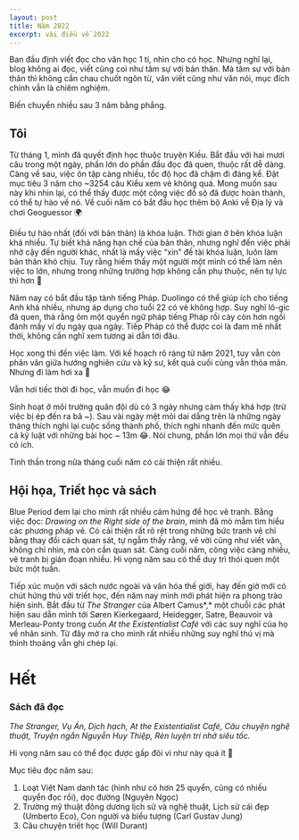 ```yaml
---
layout: post
title: Năm 2022
excerpt: vài điều về 2022
---
```


Ban đầu định viết đọc cho văn học 1 tí, nhìn cho có học. Nhưng nghĩ lại, blog không ai đọc, viết cũng coi như tâm sự với bản thân. Mà tâm sự với bản thân thì không cần chau chuốt ngôn từ, văn viết cũng như văn nói, mục đích chính vẫn là chiêm nghiệm.

Biến chuyển nhiều sau 3 năm bằng phẳng.

## Tôi

Từ tháng 1, mình đã quyết định học thuộc truyện Kiều. Bắt đầu với hai mươi câu trong một ngày, phần lớn do phần đầu đọc đã quen, thuộc rất dễ dàng. Càng về sau, việc ôn tập càng nhiều, tốc độ học đã chậm đi đáng kể. Đặt mục tiêu 3 năm cho ~3254 câu Kiều xem vẻ không quá. Mong muốn sau này khi nhìn lại, có thể thấy được một công việc đồ sộ đã được hoàn thành, có thể tự hào về nó. Về cuối năm có bắt đầu học thêm bộ Anki về Địa lý và chơi Geoguessor 🌍

Điều tự hào nhất (đối với bản thân) là khóa luận. Thời gian ở bên khóa luận khá nhiều. Tự biết khả năng hạn chế của bản thân, nhưng nghĩ đến việc phải nhờ cậy đến người khác, nhất là mấy việc “xin” đề tài khóa luận, luôn làm bản thân khó chịu. Tuy rằng hiếm thấy một người một mình có thể làm nên việc to lớn, nhưng trong những trường hợp không cần phụ thuộc, nên tự lực thì hơn 🤔

Năm nay có bắt đầu tập tành tiếng Pháp. Duolingo có thể giúp ích cho tiếng Anh khá nhiều, nhưng áp dụng cho tuổi 22 có vẻ không hợp. Suy nghĩ lô-gic đã quen, thà rằng ôm một quyển ngữ pháp tiếng Pháp rồi cày còn hơn ngồi đánh mấy ví dụ ngày qua ngày. Tiếp Pháp có thể được coi là đam mê nhất thời, không cần nghĩ xem tương ai dẫn tới đâu.

Học xong thì đến việc làm. Với kế hoạch rõ ràng từ năm 2021, tuy vẫn còn phân vân giữa hướng nghiên cứu và kỹ sư, kết quả cuối cùng vẫn thỏa mãn. Nhưng đi làm hơi xa 🤣

Vẫn hơi tiếc thời đi học, vẫn muốn đi học 😂

Sinh hoạt ở môi trường quân đội dù có 3 ngày nhưng cảm thấy khá hợp (trừ việc bị ép đến ra bã ~). Sau vài ngày mệt mỏi dai dẳng trên là những ngày tháng thích nghi lại cuộc sống thành phố, thích nghi nhanh đến mức quên cả kỷ luật với những bài học ~ 13m 😂. Nói chung, phần lớn mọi thứ vẫn đều có ích.

Tinh thần trong nửa tháng cuối năm có cải thiện rất nhiều. 

## Hội họa, Triết học và sách

Blue Period đem lại cho mình rất nhiều cảm hứng để học vẽ tranh. Bằng việc đọc: *Drawing on the Right side of the brain*, mình đã mò mẫm tìm hiểu các phương pháp vẽ. Có cải thiện rất rõ rệt trong những bức tranh vẽ chỉ bằng thay đổi cách quan sát, tự ngẫm thấy rằng, vẽ vời cũng như viết văn, không chỉ nhìn, mà còn cần quan sát. Càng cuối năm, công việc càng nhiều, vẽ tranh bị gián đoạn nhiều. Hi vọng năm sau có thể duy trì thói quen một bức một tuần.

Tiếp xúc muộn với sách nước ngoài và văn hóa thế giới, hay đến giờ mới có chút hứng thú với triết học, đến năm nay mình mới phát hiện ra phong trào hiện sinh. Bắt đầu từ *The Stranger* của Albert Camus*,* một chuỗi các phát hiện sau dẫn mình tới Søren Kierkegaard, Heidegger, Satre, Beauvoir và Merleau-Ponty trong cuốn *At the Existentialist Café* với các suy nghĩ của họ về nhân sinh. Từ đây mở ra cho mình rất nhiều những suy nghĩ thú vị mà thỉnh thoảng vẫn ghi chép lại.

# Hết

### Sách đã đọc

*The Stranger, Vụ Án, Dịch hạch, At the Existentialist Café, Câu chuyện nghệ thuật, Truyện ngắn Nguyễn Huy Thiệp, Rèn luyện trí nhớ siêu tốc.*

Hi vọng năm sau có thể đọc được gấp đôi vì như này quá ít 🤣

Mục tiêu đọc năm sau:

1. Loạt Việt Nam danh tác (hình như có hơn 25 quyển, cũng có nhiều quyển đọc rồi), dọc đường (Nguyên Ngọc)
2. Trường mỹ thuật đông dương lịch sử và nghệ thuật, Lịch sử cái đẹp (Umberto Eco), Con người và biểu tượng (Carl Gustav Jung)
3. Câu chuyện triết học (Will Durant)